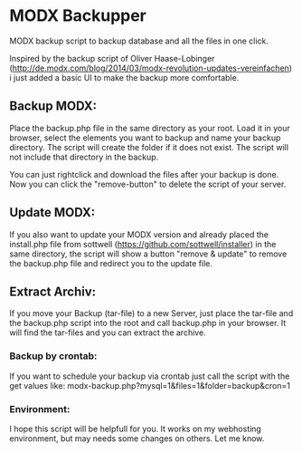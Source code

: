 # MODX Backupper
MODX backup script to backup database and all the files in one click.


Inspired by the backup script of Oliver Haase-Lobinger (http://de.modx.com/blog/2014/03/modx-revolution-updates-vereinfachen) i just added a basic UI to make the backup more comfortable.

## Backup MODX:
Place the backup.php file in the same directory as your root. Load it in your browser, select the elements you want to backup and name your backup directory. The script will create the folder if it does not exist. The script will not include that directory in the backup.

You can just rightclick and download the files after your backup is done. Now you can click the "remove-button" to delete the script of your server.


## Update MODX:
If you also want to update your MODX version and already placed the install.php file from sottwell (https://github.com/sottwell/installer) in the same directory, the script will show a button "remove & update" to remove the backup.php file and redirect you to the update file.


## Extract Archiv:
If you move your Backup (tar-file) to a new Server, just place the tar-file and the backup.php script into the root and call backup.php in your browser. It will find the tar-files and you can extract the archive.


### Backup by crontab:
If you want to schedule your backup via crontab just call the script with the get values like: modx-backup.php?mysql=1&files=1&folder=backup&cron=1


### Environment:
I hope this script will be helpfull for you. It works on my webhosting environment, but may needs some changes on others. Let me know.
